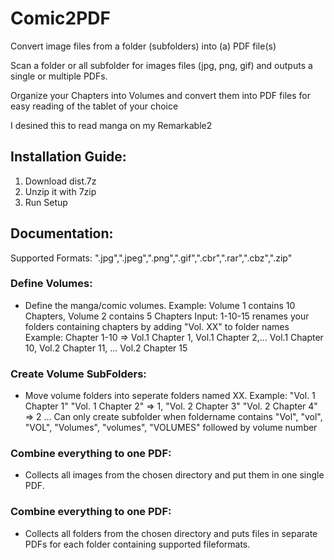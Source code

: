 # Comic2PDF

Convert image files from a folder (subfolders) into (a) PDF file(s)

Scan a folder or all subfolder for images files (jpg, png, gif) and outputs a single or multiple PDFs.

Organize your Chapters into Volumes and convert them into PDF files for easy reading of the tablet of your choice

I desined this to read manga on my Remarkable2

## Installation Guide:
 
 1) Download dist.7z
 2) Unzip it with 7zip
 3) Run Setup
 
## Documentation:

Supported Formats: ".jpg",".jpeg",".png",".gif",".cbr",".rar",".cbz",".zip"

### Define Volumes:

- Define the manga/comic volumes. 
 Example: Volume 1 contains 10 Chapters, Volume 2 contains 5 Chapters
 Input: 1-10-15
 renames your folders containing chapters by adding "Vol. XX" to folder names
 Example: Chapter 1-10 => Vol.1 Chapter 1, Vol.1 Chapter 2,... Vol.1 Chapter 10, Vol.2 Chapter 11, ... Vol.2 Chapter 15
 
### Create Volume SubFolders:

- Move volume folders into seperate folders named XX. 
 Example: "Vol. 1 Chapter 1" "Vol. 1 Chapter 2" => 1, "Vol. 2 Chapter 3" "Vol. 2 Chapter 4" => 2 ... 
 Can only create subfolder when foldername contains "Vol", "vol", "VOL", "Volumes", "volumes", "VOLUMES" followed by volume number

### Combine everything to one PDF:

- Collects all images from the chosen directory and put them in one single PDF.

### Combine everything to one PDF:

- Collects all folders from the chosen directory and puts files in separate PDFs for each folder containing supported fileformats.
